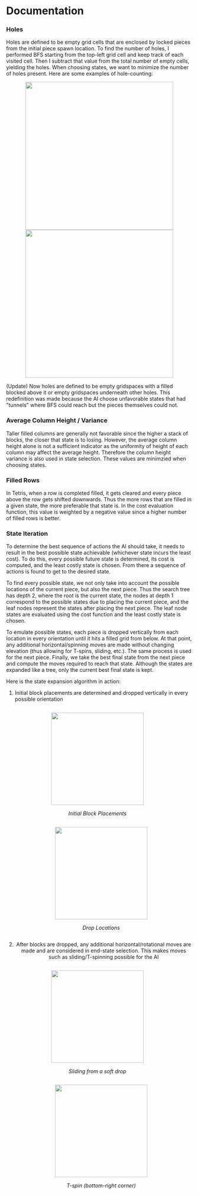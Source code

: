 # Documentation

### Holes
Holes are defined to be empty grid cells that are enclosed by locked pieces from 
the initial piece spawn location. To find the number of holes, I performed BFS 
starting from the top-left grid cell and keep track of each visited cell. Then I 
subtract that value from the total number of empty cells, yielding the holes. 
When choosing states, we want to minimize the number of holes present. 
Here are some examples of hole-counting:
<p align="center">
    <img src="../assets/images/hole-ex-1.PNG" width=400 />
    <img src="../assets/images/hole-ex-2.PNG" width=400 />  
</p>

(Update) Now holes are defined to be empty gridspaces with a filled blocked
above it or empty gridspaces underneath other holes. This redefinition was made
because the AI choose unfavorable states that had "tunnels" where BFS could reach
but the pieces themselves could not. 

### Average Column Height / Variance
Taller filled columns are generally not favorable since the higher a stack of blocks, 
the closer that state is to losing. However, the average column height alone is
not a sufficient indicator as the uniformity of height of each column may affect
the average height. Therefore the column height variance is also used in state
selection. These values are minimzied when choosing states.

### Filled Rows
In Tetris, when a row is completed filled, it gets cleared and every piece above 
the row gets shifted downwards. Thus the more rows that are filled in a given state,
the more preferable that state is. In the cost evaluation function, this value is
weighted by a negative value since a higher number of filled rows is better.


### State Iteration
To determine the best sequence of actions the AI should take, it needs to result
in the best possible state achievable (whichever state incurs the least cost). To
do this, every possible future state is determined, its cost is computed, and the
least costly state is chosen. From there a sequence of actions is found to get to
the desired state.

To find every possible state, we not only take into account the possible locations
of the current piece, but also the next piece. Thus the search tree has depth 2, 
where the root is the current state, the nodes at depth 1 correspond to the possible
states due to placing the current piece, and the leaf nodes represent the states 
after placing the next piece. The leaf node states are evaluated using the cost
function and the least costly state is chosen. 

To emulate possible states, each piece is dropped vertically from each location 
in every orientation until it hits a filled grid from below. At that point, 
any additional horizontal/spinning moves are made without changing elevation 
(thus allowing for T-spins, sliding, etc.). The same process is used for the next piece. 
Finally, we take the best final state from the next piece and compute the moves 
required to reach that state. Although the states are expanded like a tree, 
only the current best final state is kept.

Here is the state expansion algorithm in action:

1. Initial block placements are determined and dropped vertically in every
possible orientation
<div style="margin: 0 auto; text-align: center;">
    <div style="display: inline-block; vertical-align: top; margin-right: 10px">
        <p align="center">
            <img src="../assets/videos/initial-selector.gif" width=250 />
        </p>
        <p align="center">
            <i> Initial Block Placements </i>
        </p>
    </div>
    <div style="display: inline-block; vertical-align: top; margin-left: 10px">
        <p align="center">
                <img src="../assets/videos/drop-locations.gif" width=250 />
        </p>
        <p align="center">
            <i> Drop Locations </i>
        </p>
    </div>
</p>

2. After blocks are dropped, any additional horizontal/rotational moves are made 
and are considered in end-state selection. This makes moves such as sliding/T-spinning
possible for the AI
<div style="margin: 0 auto; text-align: center;">
    <div style="display: inline-block; vertical-align: top; margin-right: 10px">
        <p align="center">
            <img src="../assets/videos/slide.gif" width=250 />
        </p>
        <p align="center">
            <i> Sliding from a soft drop </i>
        </p>
    </div>
    <div style="display: inline-block; vertical-align: top; margin-left: 10px">
        <p align="center">
                <img src="../assets/videos/t-spin.gif" width=250 />
        </p>
        <p align="center">
            <i> T-spin (bottom-right corner) </i>
        </p>
    </div>
</div>
